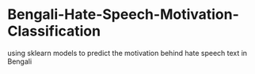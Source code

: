 # Bengali-Hate-Speech-Motivation-Classification
 using sklearn models to predict the motivation behind hate speech text in Bengali

